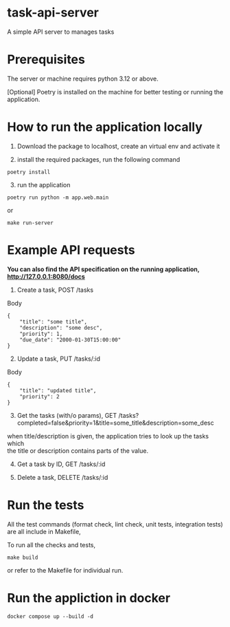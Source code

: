 # task-api-server
A simple API server to manages tasks

# Prerequisites

The server or machine requires python 3.12 or above.

[Optional] Poetry is installed on the machine for better testing or running the application.

# How to run the application locally

1. Download the package to localhost, create an virtual env and activate it
 
2. install the required packages, run the following command 

```
poetry install
```

3. run the application

```
poetry run python -m app.web.main
```

or

```
make run-server
```

# Example API requests

**You can also find the API specification on the running application, http://127.0.0.1:8080/docs**

1. Create a task, POST /tasks

Body
```
{
    "title": "some title",
    "description": "some desc",
    "priority": 1,
    "due_date": "2000-01-30T15:00:00"
}
```

2. Update a task, PUT /tasks/:id

Body
```
{
    "title": "updated title",
    "priority": 2
}
```

3. Get the tasks (with/o params), GET /tasks?completed=false&priority=1&title=some_title&description=some_desc

when title/description is given, the application tries to look up the tasks which  
the title or description contains parts of the value.

4. Get a task by ID, GET /tasks/:id

5. Delete a task, DELETE /tasks/:id

# Run the tests

All the test commands (format check, lint check, unit tests, integration tests) are all include in Makefile,

To run all the checks and tests,

```
make build
```

or refer to the Makefile for individual run.

# Run the appliction in docker

```
docker compose up --build -d
```
